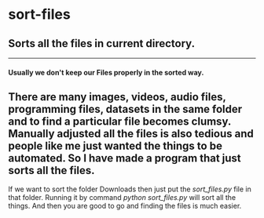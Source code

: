 # sort-files
## Sorts all the files in current directory.
---
#### Usually we don't keep our Files properly in the sorted way. 
 There are many images, videos, audio files, programming files, datasets in the same folder and to find a particular file becomes clumsy.
 Manually adjusted all the files is also tedious and people like me just wanted the things to be automated.
 So I have made a program that just sorts all the files.
---
 If we want to sort the folder Downloads then just put the *sort_files.py* file in that folder.
 Running it by command *python sort_files.py* will sort all the things.
 And then you are good to go and finding the files is much easier.
